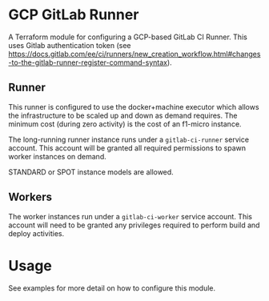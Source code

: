 # GCP GitLab Runner

A Terraform module for configuring a GCP-based GitLab CI Runner.
This uses Gitlab authentication token (see https://docs.gitlab.com/ee/ci/runners/new_creation_workflow.html#changes-to-the-gitlab-runner-register-command-syntax).

## Runner
This runner is configured to use the docker+machine executor which allows the infrastructure to be scaled up and down as demand requires.  The minimum cost (during zero activity) is the cost of an f1-micro instance.

The long-running runner instance runs under a `gitlab-ci-runner` service account. This account will be granted all required permissions to spawn worker instances on demand.

STANDARD or SPOT instance models are allowed.

## Workers
The worker instances run under a `gitlab-ci-worker` service account.  This account will need to be granted any privileges required to perform build and deploy activities.


# Usage

See examples for more detail on how to configure this module.
